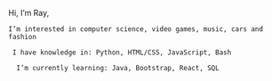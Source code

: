 Hi, I’m Ray,

    I’m interested in computer science, video games, music, cars and fashion
    
     I have knowledge in: Python, HTML/CSS, JavaScript, Bash
     
      I’m currently learning: Java, Bootstrap, React, SQL
      
